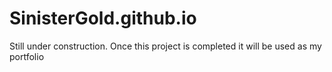 # SinisterGold.github.io

Still under construction. Once this project is completed it will be used as my portfolio
